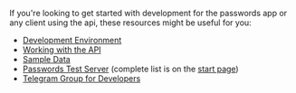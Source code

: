 If you're looking to get started with development for the passwords app or any client using the api, these resources might be useful for you:

- [Development Environment](https://git.mdns.eu/nextcloud/passwords/blob/master/CONTRIBUTING.md)
- [Working with the API](./Getting-Started/Working-with-the-API)
- [Sample Data](./Getting-Started/Sample-Data)
- [Passwords Test Server](https://test.passwordsapp.org/info.html) (complete list is on the [start page](Index))
- [Telegram Group for Developers](https://matrix.to/#/#developers:chat.passwordsapp.org)